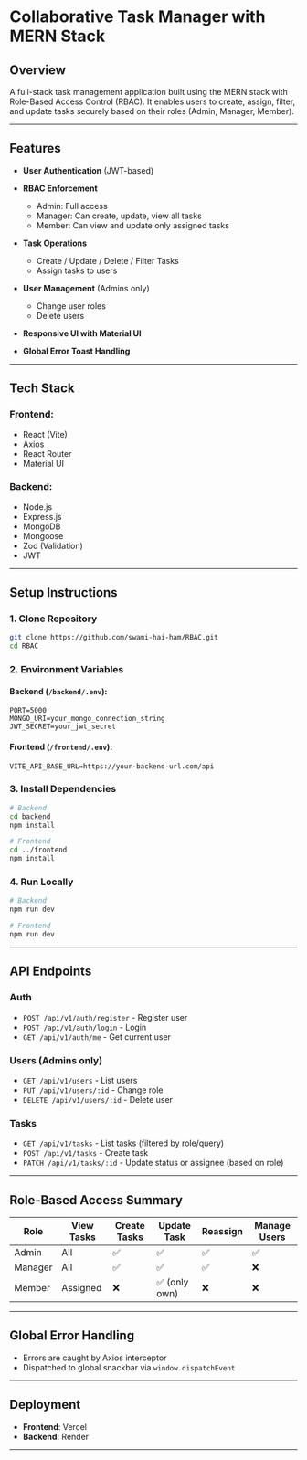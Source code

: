 # Collaborative Task Manager with MERN Stack

## Overview

A full-stack task management application built using the MERN stack with Role-Based Access Control (RBAC). It enables users to create, assign, filter, and update tasks securely based on their roles (Admin, Manager, Member).

---

## Features

* **User Authentication** (JWT-based)
* **RBAC Enforcement**

  * Admin: Full access
  * Manager: Can create, update, view all tasks
  * Member: Can view and update only assigned tasks
* **Task Operations**

  * Create / Update / Delete / Filter Tasks
  * Assign tasks to users
* **User Management** (Admins only)

  * Change user roles
  * Delete users
* **Responsive UI with Material UI**
* **Global Error Toast Handling**

---

## Tech Stack

### Frontend:

* React (Vite)
* Axios
* React Router
* Material UI

### Backend:

* Node.js
* Express.js
* MongoDB
* Mongoose
* Zod (Validation)
* JWT

---

## Setup Instructions

### 1. Clone Repository

```bash
git clone https://github.com/swami-hai-ham/RBAC.git
cd RBAC
```

### 2. Environment Variables

#### Backend (`/backend/.env`):

```
PORT=5000
MONGO_URI=your_mongo_connection_string
JWT_SECRET=your_jwt_secret
```

#### Frontend (`/frontend/.env`):

```
VITE_API_BASE_URL=https://your-backend-url.com/api
```

### 3. Install Dependencies

```bash
# Backend
cd backend
npm install

# Frontend
cd ../frontend
npm install
```

### 4. Run Locally

```bash
# Backend
npm run dev

# Frontend
npm run dev
```

---

## API Endpoints

### Auth

* `POST /api/v1/auth/register` - Register user
* `POST /api/v1/auth/login` - Login
* `GET /api/v1/auth/me` - Get current user

### Users (Admins only)

* `GET /api/v1/users` - List users
* `PUT /api/v1/users/:id` - Change role
* `DELETE /api/v1/users/:id` - Delete user

### Tasks

* `GET /api/v1/tasks` - List tasks (filtered by role/query)
* `POST /api/v1/tasks` - Create task
* `PATCH /api/v1/tasks/:id` - Update status or assignee (based on role)

---

## Role-Based Access Summary

| Role    | View Tasks | Create Tasks | Update Task  | Reassign | Manage Users |
| ------- | ---------- | ------------ | ------------ | -------- | ------------ |
| Admin   | All        | ✅            | ✅            | ✅        | ✅            |
| Manager | All        | ✅            | ✅            | ✅        | ❌            |
| Member  | Assigned   | ❌            | ✅ (only own) | ❌        | ❌            |

---

## Global Error Handling

* Errors are caught by Axios interceptor
* Dispatched to global snackbar via `window.dispatchEvent`

---

## Deployment

* **Frontend**: Vercel
* **Backend**: Render

---

